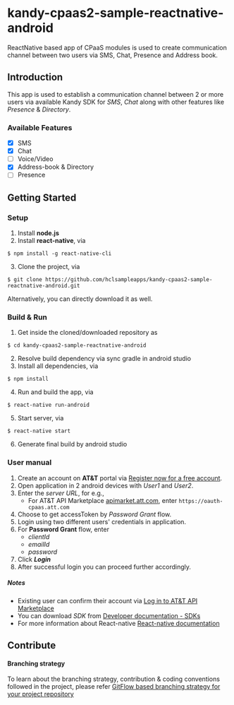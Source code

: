 # kandy-cpaas2-sample-reactnative-android
ReactNative based app of CPaaS modules is used to create communication channel between two users via SMS, Chat, Presence and Address book.

## Introduction 
This app is used to establish a communication channel between 2 or more users via available Kandy SDK for *SMS*, *Chat* along with other features like *Presence* & *Directory*.

### Available Features
- [x] SMS
- [x] Chat
- [ ] Voice/Video
- [x] Address-book & Directory
- [ ] Presence

## Getting Started

### Setup

1. Install **node.js**
2. Install **react-native**, via
```shell
$ npm install -g react-native-cli
```
3. Clone the project, via
```shell
$ git clone https://github.com/hclsampleapps/kandy-cpaas2-sample-reactnative-android.git
```
   Alternatively, you can directly download it as well.

### Build & Run

1. Get inside the cloned/downloaded repository as 
```shell
$ cd kandy-cpaas2-sample-reactnative-android   
```
2. Resolve build dependency via sync gradle in android studio
3. Install all dependencies, via
```shell
$ npm install
```
4. Run and build the app, via
```shell
$ react-native run-android
```
5. Start server, via
```shell
$ react-native start
```
6. Generate final build by android studio

### User manual 

1. Create an account on **AT&T** portal via [Register now for a free account](https://apimarket.att.com/signup).
2. Open application in 2 android devices with *User1* and *User2*.
3. Enter the *server URL*, for e.g.,
	- For AT&T API Marketplace [apimarket.att.com](https://apimarket.att.com), enter `https://oauth-cpaas.att.com`
4. Choose to get accessToken by *Password Grant* flow.
5. Login using two different users' credentials in application.
6. For **Password Grant** flow, enter 
	- *clientId* 
	- *emailId* 
	- *password*   
7. Click ***Login***
8. After successful login you can proceed further accordingly.

##### Notes

 - Existing user can confirm their account via [Log in to AT&T API Marketplace](https://apimarket.att.com/login)
 - You can download *SDK* from [Developer documentation - SDKs](https://apimarket.att.com/developer/sdks/android)
 - For more information about React-native [React-native documentation](https://facebook.github.io/react-native/docs/getting-started)

## Contribute

#### Branching strategy

To learn about the branching strategy, contribution & coding conventions followed in the project, please refer [GitFlow based branching strategy for your project repository](https://gist.github.com/ribbon-abku/10d3fc1cff5c35a2df401196678e258a)